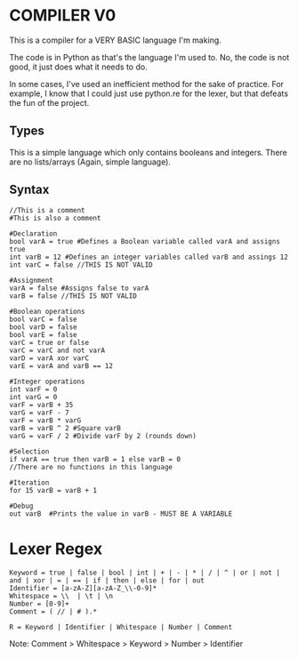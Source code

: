 # COMPILER V0

This is a compiler for a VERY BASIC language I'm making.

The code is in Python as that's the language I'm used to.
No, the code is not good, it just does what it needs to do.

In some cases, I've used an inefficient method for the sake of practice.
For example, I know that I could just use python.re for the lexer, but that defeats the fun of the project.

## Types

This is a simple language which only contains booleans and integers.
There are no lists/arrays (Again, simple language).

## Syntax

```
//This is a comment
#This is also a comment

#Declaration
bool varA = true #Defines a Boolean variable called varA and assigns true
int varB = 12 #Defines an integer variables called varB and assings 12
int varC = false //THIS IS NOT VALID

#Assignment
varA = false #Assigns false to varA
varB = false //THIS IS NOT VALID

#Boolean operations
bool varC = false
bool varD = false
bool varE = false
varC = true or false
varC = varC and not varA
varD = varA xor varC
varE = varA and varB == 12

#Integer operations
int varF = 0
int varG = 0
varF = varB + 35
varG = varF - 7
varF = varB * varG
varB = varB ^ 2 #Square varB 
varG = varF / 2 #Divide varF by 2 (rounds down)

#Selection
if varA == true then varB = 1 else varB = 0
//There are no functions in this language

#Iteration
for 15 varB = varB + 1

#Debug
out varB  #Prints the value in varB - MUST BE A VARIABLE
```

# Lexer Regex

```
Keyword = true | false | bool | int | + | - | * | / | ^ | or | not | and | xor | = | == | if | then | else | for | out
Identifier = [a-zA-Z][a-zA-Z_\\-0-9]*
Whitespace = \\  | \t | \n
Number = [0-9]+
Comment = ( // | # ).*

R = Keyword | Identifier | Whitespace | Number | Comment
```

Note: Comment > Whitespace > Keyword > Number > Identifier
